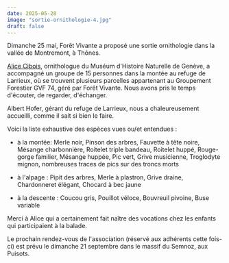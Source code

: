 ```yaml
---
date: 2025-05-28
image: "sortie-ornithologie-4.jpg"
draft: false
---
```

Dimanche 25 mai, Forêt Vivante a proposé une sortie ornithologie dans la vallée de Montremont, à Thônes.

<!--more-->
[Alice Cibois](https://www.facebook.com/profile.php?id=100015529068387&__cft__[0]=AZXxoNYRu3G5VbWXeBrBtkchWdeEPb38PH_ofQNwLNJ9SbYawFe3pb3cRAIFKBGv957pL1M9jrPB09R861OyS4IhPaX6NOy5_BB9Z5JWixMD8hiOEetqgUJ_RUTTm_M4Bfc3JnXzZh-Zh9u3w-GnmQRG_CLSZL9HWFu0vZBs4dGVrw&__tn__=-]K-R), ornithologue du Muséum d'Histoire Naturelle de Genève, a accompagné un groupe de 15 personnes dans la montée au refuge de Larrieux, où se trouvent plusieurs parcelles appartenant au Groupement Forestier GVF 74, géré par Forêt Vivante. Nous avons pris le temps d'écouter, de regarder, d'échanger. 

Albert Hofer, gérant du refuge de Larrieux, nous a chaleureusement accueilli, comme il sait si bien le faire.

Voici la liste exhaustive des espèces vues ou/et entendues :

- à la montée: Merle noir, Pinson des arbres, Fauvette à tête noire, Mésange charbonnière, Roitelet triple bandeau, Roitelet huppé, Rouge-gorge familier, Mésange huppée, Pic vert, Grive musicienne, Troglodyte mignon, nombreuses traces de pics sur des troncs morts

- à l'alpage : Pipit des arbres, Merle à plastron, Grive draine, Chardonneret élégant, Chocard à bec jaune

- à la descente : Coucou gris, Pouillot véloce, Bouvreuil pivoine, Buse variable

Merci à Alice qui a certainement fait naître des vocations chez les enfants qui participaient à la balade.

Le prochain rendez-vous de l'association (réservé aux adhérents cette fois-ci) est prévu le dimanche 21 septembre dans le massif du Semnoz, aux Puisots.
